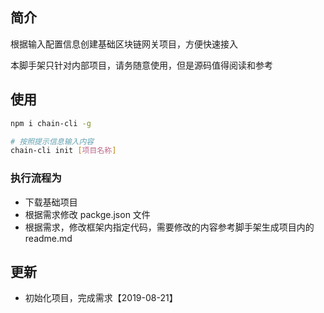 ## 简介

根据输入配置信息创建基础区块链网关项目，方便快速接入

本脚手架只针对内部项目，请务随意使用，但是源码值得阅读和参考

## 使用

```sh
npm i chain-cli -g

# 按照提示信息输入内容
chain-cli init [项目名称]
```

### 执行流程为

- 下载基础项目
- 根据需求修改 packge.json 文件
- 根据需求，修改框架内指定代码，需要修改的内容参考脚手架生成项目内的 readme.md

## 更新

- 初始化项目，完成需求【2019-08-21】

